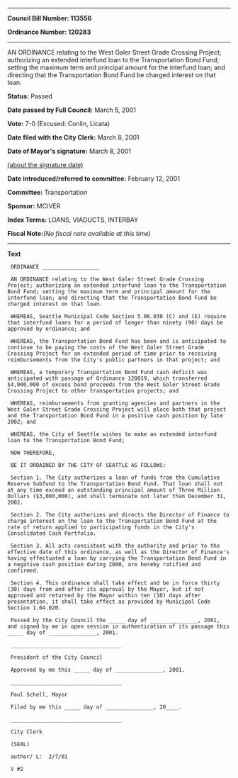 

********

**Council Bill Number: 113556**
   
**Ordinance Number: 120283**
********

 AN ORDINANCE relating to the West Galer Street Grade Crossing Project; authorizing an extended interfund loan to the Transportation Bond Fund; setting the maximum term and principal amount for the interfund loan; and directing that the Transportation Bond Fund be charged interest on that loan.

**Status:** Passed
   
**Date passed by Full Council:** March 5, 2001
   
**Vote:** 7-0 (Excused: Conlin, Licata)
   
**Date filed with the City Clerk:** March 8, 2001
   
**Date of Mayor's signature:** March 8, 2001
   
[(about the signature date)](/~public/approvaldate.htm)
   
   
   
**Date introduced/referred to committee:** February 12, 2001
   
**Committee:** Transportation
   
**Sponsor:** MCIVER
   
   
**Index Terms:** LOANS, VIADUCTS, INTERBAY

**Fiscal Note:**_(No fiscal note available at this time)_

********

**Text**
   
```
 ORDINANCE __________________

 AN ORDINANCE relating to the West Galer Street Grade Crossing Project; authorizing an extended interfund loan to the Transportation Bond Fund; setting the maximum term and principal amount for the interfund loan; and directing that the Transportation Bond Fund be charged interest on that loan.

 WHEREAS, Seattle Municipal Code Section 5.06.030 (C) and (E) require that interfund loans for a period of longer than ninety (90) days be approved by ordinance; and

 WHEREAS, the Transportation Bond Fund has been and is anticipated to continue to be paying the costs of the West Galer Street Grade Crossing Project for an extended period of time prior to receiving reimbursements from the City's public partners in that project; and

 WHEREAS, a temporary Transportation Bond Fund cash deficit was anticipated with passage of Ordinance 120019, which transferred $4,000,000 of excess bond proceeds from the West Galer Street Grade Crossing Project to other transportation projects; and

 WHEREAS, reimbursements from granting agencies and partners in the West Galer Street Grade Crossing Project will place both that project and the Transportation Bond Fund in a positive cash position by late 2002; and

 WHEREAS, the City of Seattle wishes to make an extended interfund loan to the Transportation Bond Fund;

 NOW THEREFORE,

 BE IT ORDAINED BY THE CITY OF SEATTLE AS FOLLOWS:

 Section 1. The City authorizes a loan of funds from the Cumulative Reserve Subfund to the Transportation Bond Fund. That loan shall not at any time exceed an outstanding principal amount of Three Million Dollars ($3,000,000), and shall terminate not later than December 31, 2002.

 Section 2. The City authorizes and directs the Director of Finance to charge interest on the loan to the Transportation Bond Fund at the rate of return applied to participating funds in the City's Consolidated Cash Portfolio.

 Section 3. All acts consistent with the authority and prior to the effective date of this ordinance, as well as the Director of Finance's having effectuated a loan by carrying the Transportation Bond Fund in a negative cash position during 2000, are hereby ratified and confirmed.

 Section 4. This ordinance shall take effect and be in force thirty (30) days from and after its approval by the Mayor, but if not approved and returned by the Mayor within ten (10) days after presentation, it shall take effect as provided by Municipal Code Section 1.04.020.

 Passed by the City Council the _____ day of _______________, 2001, and signed by me in open session in authentication of its passage this _____ day of _______________, 2001.

 ___________________________________

 President of the City Council

 Approved by me this _____ day of _______________, 2001.

 ___________________________________

 Paul Schell, Mayor

 Filed by me this _____ day of _______________, 20____.

 ___________________________________

 City Clerk

 (SEAL)

 author/ L:  2/7/01

 V #2

```
